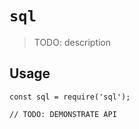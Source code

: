 # `sql`

> TODO: description

## Usage

```
const sql = require('sql');

// TODO: DEMONSTRATE API
```
